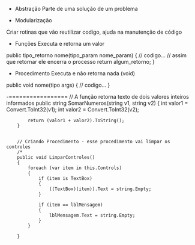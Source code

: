 - Abstração
Parte de uma solução de um problema

- Modularização

Criar rotinas que vão reutilizar codigo, ajuda na manutenção de código

- Funções
Executa e retorna um valor

public tipo_retorno nome(tipo_param nome_param)  {
    // codigo...
    // assim que retornar ele encerra o processo
    return algum_retorno;
}

- Procedimento
Executa e não retorna nada (void)

public void nome(tipo args) {
    // codigo...
}

-=================
// A função retorna texto de dois valores inteiros informados
        public string SomarNumeros(string v1, string v2)
        {
            int valor1 = Convert.ToInt32(v1);
            int valor2 = Convert.ToInt32(v2);

            return (valor1 + valor2).ToString();
        }


        // Criando Procedimento - esse procedimento vai limpar os controles
        /*
        public void LimparControles()
        {
            foreach (var item in this.Controls)
            {
                if (item is TextBox)
                {
                    ((TextBox)(item)).Text = string.Empty;
                }

                if (item == lblMensagem)
                {
                    lblMensagem.Text = string.Empty;
                }
            }

        } 